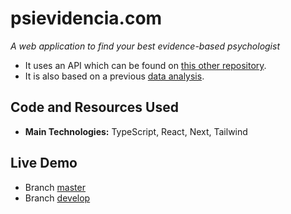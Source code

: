 # psievidencia.com

_A web application to find your best evidence-based psychologist_

- It uses an API which can be found on <a href="https://github.com/francosbenitez/psievidencia-backend" target="_blank">this other repository</a>.
- It is also based on a previous [data analysis](https://github.com/francosbenitez/psievidencia-analysis).

## Code and Resources Used

- **Main Technologies:** TypeScript, React, Next, Tailwind

## Live Demo

- Branch <a href="https://psievidencia.com" target="_blank">master</a>
- Branch <a href="https://psievidencia-develop.vercel.app/" target="_blank">develop</a>
